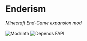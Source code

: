 # Enderism
_Minecraft End-Game expansion mod_
\
\
![Modrinth](https://img.shields.io/modrinth/dt/enderism?color=00&label=DOWNLOAD%20ON%20MODRINTH&style=for-the-badge) 
![Depends FAPI](https://img.shields.io/badge/--DEPENDS%20FABRIC%20API---yellow?style=for-the-badge)
